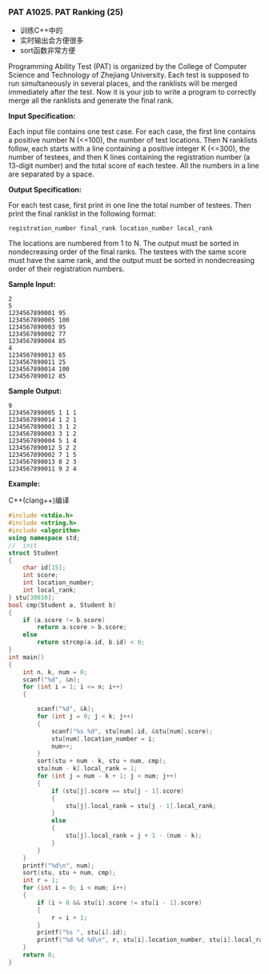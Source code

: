 ### PAT A1025. PAT Ranking (25)

- 训练C++中的<algorithm>
- 实时输出会方便很多
- sort函数非常方便

Programming Ability Test (PAT) is organized by the College of Computer Science and Technology of Zhejiang University. Each test is supposed to run simultaneously in several places, and the ranklists will be merged immediately after the test. Now it is your job to write a program to correctly merge all the ranklists and generate the final rank.

**Input Specification:**

Each input file contains one test case. For each case, the first line contains a positive number N (<=100), the number of test locations. Then N ranklists follow, each starts with a line containing a positive integer K (<=300), the number of testees, and then K lines containing the registration number (a 13-digit number) and the total score of each testee. All the numbers in a line are separated by a space.

**Output Specification:**

For each test case, first print in one line the total number of testees. Then print the final ranklist in the following format:

`registration_number final_rank location_number local_rank`

The locations are numbered from 1 to N. The output must be sorted in nondecreasing order of the final ranks. The testees with the same score must have the same rank, and the output must be sorted in nondecreasing order of their registration numbers.

**Sample Input:**

```
2
5
1234567890001 95
1234567890005 100
1234567890003 95
1234567890002 77
1234567890004 85
4
1234567890013 65
1234567890011 25
1234567890014 100
1234567890012 85
```

**Sample Output:**

```
9
1234567890005 1 1 1
1234567890014 1 2 1
1234567890001 3 1 2
1234567890003 3 1 2
1234567890004 5 1 4
1234567890012 5 2 2
1234567890002 7 1 5
1234567890013 8 2 3
1234567890011 9 2 4
```

**Example:**

C++(clang++)编译

```c++
#include <stdio.h>
#include <string.h>
#include <algorithm>
using namespace std;
//	init
struct Student
{
    char id[15];
    int score;
    int location_number;
    int local_rank;
} stu[30010];
bool cmp(Student a, Student b)
{
    if (a.score != b.score)
        return a.score > b.score;
    else
        return strcmp(a.id, b.id) < 0;
}
int main()
{
    int n, k, num = 0;
    scanf("%d", &n);
    for (int i = 1; i <= n; i++)
    {

        scanf("%d", &k);
        for (int j = 0; j < k; j++)
        {
            scanf("%s %d", stu[num].id, &stu[num].score);
            stu[num].location_number = i;
            num++;
        }
        sort(stu + num - k, stu + num, cmp);
        stu[num - k].local_rank = 1;
        for (int j = num - k + 1; j < num; j++)
        {
            if (stu[j].score == stu[j - 1].score)
            {
                stu[j].local_rank = stu[j - 1].local_rank;
            }
            else
            {
                stu[j].local_rank = j + 1 - (num - k);
            }
        }
    }
    printf("%d\n", num);
    sort(stu, stu + num, cmp);
    int r = 1;
    for (int i = 0; i < num; i++)
    {
        if (i > 0 && stu[i].score != stu[i - 1].score)
        {
            r = i + 1;
        }
        printf("%s ", stu[i].id);
        printf("%d %d %d\n", r, stu[i].location_number, stu[i].local_rank);
    }
    return 0;
}
```

